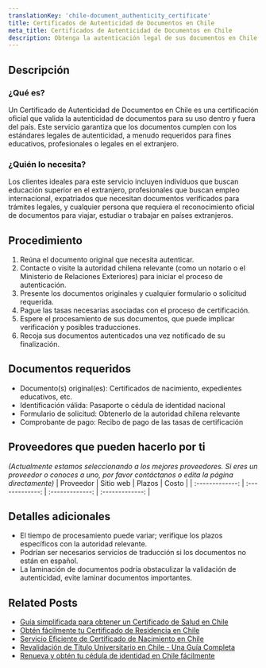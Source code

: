 ```yaml
---
translationKey: 'chile-document_authenticity_certificate'
title: Certificados de Autenticidad de Documentos en Chile
meta_title: Certificados de Autenticidad de Documentos en Chile
description: Obtenga la autenticación legal de sus documentos en Chile. Garantice su validez para uso internacional y oficial.
---
```


## Descripción
### ¿Qué es?
Un Certificado de Autenticidad de Documentos en Chile es una certificación oficial que valida la autenticidad de documentos para su uso dentro y fuera del país. Este servicio garantiza que los documentos cumplen con los estándares legales de autenticidad, a menudo requeridos para fines educativos, profesionales o legales en el extranjero.

### ¿Quién lo necesita?
Los clientes ideales para este servicio incluyen individuos que buscan educación superior en el extranjero, profesionales que buscan empleo internacional, expatriados que necesitan documentos verificados para trámites legales, y cualquier persona que requiera el reconocimiento oficial de documentos para viajar, estudiar o trabajar en países extranjeros.

## Procedimiento

1. Reúna el documento original que necesita autenticar.
2. Contacte o visite la autoridad chilena relevante (como un notario o el Ministerio de Relaciones Exteriores) para iniciar el proceso de autenticación.
3. Presente los documentos originales y cualquier formulario o solicitud requerida.
4. Pague las tasas necesarias asociadas con el proceso de certificación.
5. Espere el procesamiento de sus documentos, que puede implicar verificación y posibles traducciones.
6. Recoja sus documentos autenticados una vez notificado de su finalización.


## Documentos requeridos

- Documento(s) original(es): Certificados de nacimiento, expedientes educativos, etc.
- Identificación válida: Pasaporte o cédula de identidad nacional
- Formulario de solicitud: Obtenerlo de la autoridad chilena relevante
- Comprobante de pago: Recibo de pago de las tasas de certificación


## Proveedores que pueden hacerlo por ti
_(Actualmente estamos seleccionando a los mejores proveedores. Si eres un proveedor o conoces a uno, por favor contáctanos o edita la página directamente)_
| Proveedor        |     Sitio web     |     Plazos    |       Costo      |
| :-------------: | :-------------: |  :-------------: | :-------------: |

## Detalles adicionales

- El tiempo de procesamiento puede variar; verifique los plazos específicos con la autoridad relevante.
- Podrían ser necesarios servicios de traducción si los documentos no están en español.
- La laminación de documentos podría obstaculizar la validación de autenticidad, evite laminar documentos importantes.


## Related Posts

- [Guía simplificada para obtener un Certificado de Salud en Chile](https://tramitit.com/es/guides/chile/certificado_de_salud/)
- [Obtén fácilmente tu Certificado de Residencia en Chile](https://tramitit.com/es/guides/chile/certificado_de_residencia/)
- [Servicio Eficiente de Certificado de Nacimiento en Chile](https://tramitit.com/es/guides/chile/certificado_de_nacimiento/)
- [Revalidación de Título Universitario en Chile - Una Guía Completa](https://tramitit.com/es/guides/chile/revalidaci%C3%B3n_de_t%C3%ADtulo_universitario/)
- [Renueva y obtén tu cédula de identidad en Chile fácilmente](https://tramitit.com/es/guides/chile/c%C3%A9dula_de_identidad/)